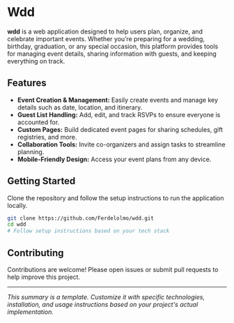 # Wdd

**wdd** is a web application designed to help users plan, organize, and celebrate important events. Whether you’re preparing for a wedding, birthday, graduation, or any special occasion, this platform provides tools for managing event details, sharing information with guests, and keeping everything on track.

## Features

- **Event Creation & Management:** Easily create events and manage key details such as date, location, and itinerary.
- **Guest List Handling:** Add, edit, and track RSVPs to ensure everyone is accounted for.
- **Custom Pages:** Build dedicated event pages for sharing schedules, gift registries, and more.
- **Collaboration Tools:** Invite co-organizers and assign tasks to streamline planning.
- **Mobile-Friendly Design:** Access your event plans from any device.

## Getting Started

Clone the repository and follow the setup instructions to run the application locally.

```bash
git clone https://github.com/Ferdelolmo/wdd.git
cd wdd
# Follow setup instructions based on your tech stack
```

## Contributing

Contributions are welcome! Please open issues or submit pull requests to help improve this project.

---

_This summary is a template. Customize it with specific technologies, installation, and usage instructions based on your project's actual implementation._
